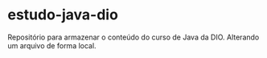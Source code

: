# estudo-java-dio
Repositório para armazenar o conteúdo do curso de Java da DIO.
Alterando um arquivo de forma local.
